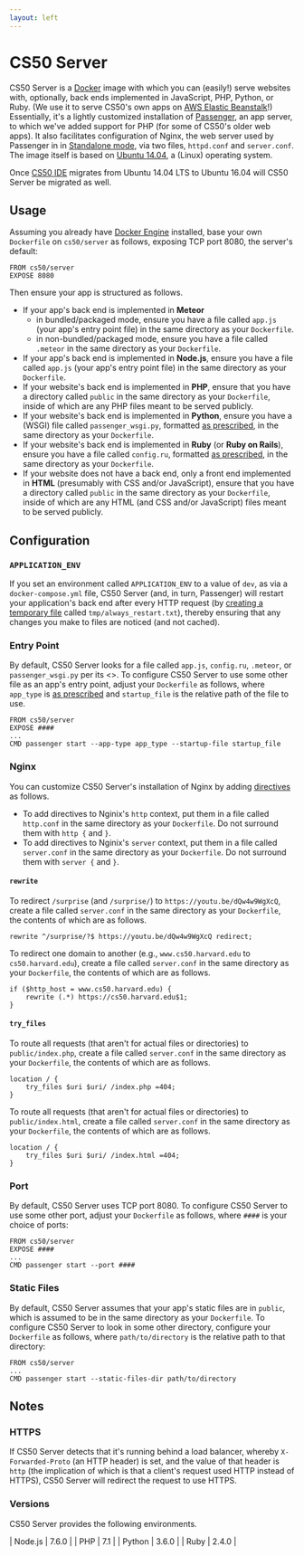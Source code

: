 ```yaml
---
layout: left
---
```


# CS50 Server

CS50 Server is a [Docker](https://github.com/cs50/server/blob/master/Dockerfile) image with which you can (easily!) serve websites with, optionally, back ends implemented in JavaScript, PHP, Python, or Ruby. (We use it to serve CS50's own apps on [AWS Elastic Beanstalk](https://aws.amazon.com/elasticbeanstalk/)!) Essentially, it's a lightly customized installation of [Passenger](https://www.phusionpassenger.com/library/), an app server, to which we've added support for PHP (for some of CS50's older web apps). It also facilitates configuration of Nginx, the web server used by Passenger in in [Standalone mode](https://www.phusionpassenger.com/library/config/standalone/intro.html),  via two files, `httpd.conf` and `server.conf`. The image itself is based on [Ubuntu 14.04](https://hub.docker.com/_/ubuntu/), a (Linux) operating system.

Once [CS50 IDE](https://cs50.io/) migrates from Ubuntu 14.04 LTS to Ubuntu 16.04 will CS50 Server be migrated as well.

## Usage

Assuming you already have [Docker Engine](https://docs.docker.com/engine/installation/) installed, base your own `Dockerfile` on `cs50/server` as follows, exposing TCP port 8080, the server's default:

```
FROM cs50/server
EXPOSE 8080
```

Then ensure your app is structured as follows.

- If your app's back end is implemented in **Meteor**
    - in bundled/packaged mode, ensure you have a file called `app.js` (your app's entry point file) in the same directory as your `Dockerfile`.
    - in non-bundled/packaged mode, ensure you have a file called `.meteor` in the same directory as your `Dockerfile`.
- If your app's back end is implemented in **Node.js**, ensure you have a file called `app.js` (your app's entry point file) in the same directory as your `Dockerfile`.
- If your website's back end is implemented in **PHP**, ensure that you have a directory called `public` in the same directory as your `Dockerfile`, inside of which are any PHP files meant to be served publicly.
- If your website's back end is implemented in **Python**, ensure you have a (WSGI) file called `passenger_wsgi.py`, formatted [as prescribed](https://www.phusionpassenger.com/library/walkthroughs/start/python.html#the-passenger-wsgi-file), in the same directory as your `Dockerfile`.
- If your website's back end is implemented in **Ruby** (or **Ruby on Rails**), ensure you have a file called `config.ru`, formatted [as prescribed](https://www.phusionpassenger.com/library/deploy/config_ru.html), in the same directory as your `Dockerfile`.
- If your website does not have a back end, only a front end implemented in **HTML** (presumably with CSS and/or JavaScript), ensure that you have a directory called `public` in the same directory as your `Dockerfile`, inside of which are any HTML (and CSS and/or JavaScript) files meant to be served publicly.

## Configuration

### `APPLICATION_ENV`

If you set an environment called `APPLICATION_ENV` to a value of `dev`, as via a `docker-compose.yml` file, CS50 Server (and, in turn, Passenger) will restart your application's back end after every HTTP request (by [creating a temporary file](https://github.com/cs50/server/blob/master/bin/passenger) called `tmp/always_restart.txt`), thereby ensuring that any changes you make to files are noticed (and not cached).

### Entry Point

By default, CS50 Server looks for a file called `app.js`, `config.ru`, `.meteor`, or `passenger_wsgi.py` per its <<Usage>>. To configure CS50 Server to use some other file as an app's entry point, adjust your `Dockerfile` as follows, where `app_type` is [as prescribed](https://www.phusionpassenger.com/library/config/standalone/reference/#--app-type-app_type) and `startup_file` is the relative path of the file to use.

```
FROM cs50/server
EXPOSE ####
...
CMD passenger start --app-type app_type --startup-file startup_file
```

### Nginx

You can customize CS50 Server's installation of Nginx by adding [directives](http://nginx.org/en/docs/dirindex.html) as follows.

- To add directives to Nginix's `http` context, put them in a file called `http.conf` in the same directory as your `Dockerfile`.
 Do not surround them with `http {` and `}`.
- To add directives to Nginix's `server` context, put them in a file called `server.conf` in the same directory as your `Dockerfile`. Do not surround them with `server {` and `}`.

#### `rewrite`

To redirect `/surprise` (and `/surprise/`) to `https://youtu.be/dQw4w9WgXcQ`, create a file called `server.conf` in the same directory as your `Dockerfile`, the contents of which are as follows.

```
rewrite ^/surprise/?$ https://youtu.be/dQw4w9WgXcQ redirect;
```

To redirect one domain to another (e.g., `www.cs50.harvard.edu` to `cs50.harvard.edu`), create a file called `server.conf` in the same directory as your `Dockerfile`, the contents of which are as follows.

```
if ($http_host = www.cs50.harvard.edu) {
    rewrite (.*) https://cs50.harvard.edu$1;
}
```

#### `try_files`

To route all requests (that aren't for actual files or directories) to `public/index.php`, create a file called `server.conf` in the same directory as your `Dockerfile`, the contents of which are as follows.

```
location / {
    try_files $uri $uri/ /index.php =404;
}
```

To route all requests (that aren't for actual files or directories) to `public/index.html`, create a file called `server.conf` in the same directory as your `Dockerfile`, the contents of which are as follows.

```
location / {
    try_files $uri $uri/ /index.html =404;
}
```

### Port

By default, CS50 Server uses TCP port 8080. To configure CS50 Server to use some other port, adjust your `Dockerfile` as follows, where `####` is your choice of ports:

```
FROM cs50/server
EXPOSE ####
...
CMD passenger start --port ####
```

### Static Files

By default, CS50 Server assumes that your app's static files are in `public`, which is assumed to be in the same directory as your `Dockerfile`. To configure CS50 Server to look in some other directory, configure your `Dockerfile` as follows, where `path/to/directory` is the relative path to that directory:

```
FROM cs50/server
...
CMD passenger start --static-files-dir path/to/directory
```

## Notes

### HTTPS

If CS50 Server detects that it's running behind a load balancer, whereby `X-Forwarded-Proto` (an HTTP header) is set, and the value of that header is `http` (the implication of which is that a client's request used HTTP instead of HTTPS), CS50 Server will redirect the request to use HTTPS.

### Versions

CS50 Server provides the following environments.

| Node.js | 7.6.0 |
| PHP | 7.1 |
| Python | 3.6.0 |
| Ruby | 2.4.0 |
